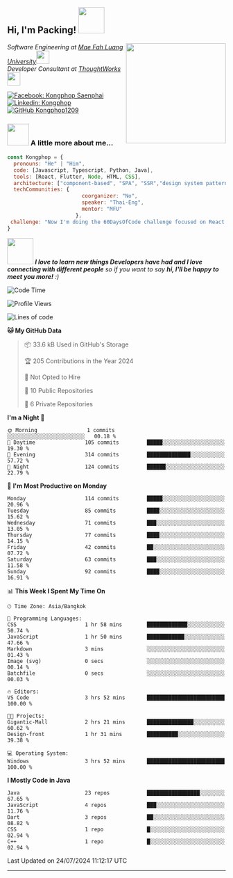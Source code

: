 <h2> Hi, I'm Packing! <img src="https://media.giphy.com/media/mGcNjsfWAjY5AEZNw6/giphy.gif" width="60"></h2>
<img align='right' src="https://media.giphy.com/media/ieyl9zmCjO4b4t6qoY/giphy.gif" width="230">
<p><em>Software Engineering at <a href="http://www.unb.br">Mae Fah Luang University</a><img src="https://media.giphy.com/media/fYSnHlufseco8Fh93Z/giphy.gif" width="30"></br>Developer Consultant at <a href="https://www.thoughtworks.com">ThoughtWorks</a><img src="https://media.giphy.com/media/WUlplcMpOCEmTGBtBW/giphy.gif" width="30"> 
</em></p>

[![Facebook: Kongphop Saenphai](https://img.shields.io/badge/-Kongphop%20Saenphai-1877F2?style=flat-square&logo=facebook&logoColor=white&link=https://www.facebook.com/profile.php?id=100009078336515)](https://www.facebook.com/profile.php?id=100009078336515)
[![Linkedin: Kongphop](https://img.shields.io/badge/-Kongphop-blue?style=flat-square&logo=Linkedin&logoColor=white&link=https://www.linkedin.com/in/kongphop-saenphai-34a557288/)](https://www.linkedin.com/in/kongphop-saenphai-34a557288/)
[![GitHub Kongphop1209](https://img.shields.io/github/followers/Kongphop1209?label=follow&style=social)](https://github.com/kongphop1209)


### <img src="https://media.giphy.com/media/VgCDAzcKvsR6OM0uWg/giphy.gif" width="50"> A little more about me...  

```javascript
const Kongphop = {
  pronouns: "He" | "Him",
  code: [Javascript, Typescript, Python, Java],
  tools: [React, Flutter, Node, HTML, CSS],
  architecture: ["component-based", "SPA", "SSR","design system pattern"],
  techCommunities: {
                        coorganizer: "No",
                        speaker: "Thai-Eng",
                        mentor: "MFU"
                      },
 challenge: "Now I'm doing the 60DaysOfCode challenge focused on React and Mobile App"
}
```

<img src="https://media.giphy.com/media/LnQjpWaON8nhr21vNW/giphy.gif" width="60"> <em><b>I love to learn new things Developers have had and I love connecting with different people</b> so if you want to say <b>hi, I'll be happy to meet you more!</b> :)</em>

<!--START_SECTION:waka-->
![Code Time](http://img.shields.io/badge/Code%20Time-48%20hrs%2019%20mins-blue)

![Profile Views](http://img.shields.io/badge/Profile%20Views-0-blue)

![Lines of code](https://img.shields.io/badge/From%20Hello%20World%20I%27ve%20Written-6.7%20million%20lines%20of%20code-blue)

**🐱 My GitHub Data** 

> 📦 33.6 kB Used in GitHub's Storage 
 > 
> 🏆 205 Contributions in the Year 2024
 > 
> 🚫 Not Opted to Hire
 > 
> 📜 10 Public Repositories 
 > 
> 🔑 6 Private Repositories 
 > 
**I'm a Night 🦉** 

```text
🌞 Morning                1 commits           ░░░░░░░░░░░░░░░░░░░░░░░░░   00.18 % 
🌆 Daytime                105 commits         █████░░░░░░░░░░░░░░░░░░░░   19.30 % 
🌃 Evening                314 commits         ██████████████░░░░░░░░░░░   57.72 % 
🌙 Night                  124 commits         ██████░░░░░░░░░░░░░░░░░░░   22.79 % 
```
📅 **I'm Most Productive on Monday** 

```text
Monday                   114 commits         █████░░░░░░░░░░░░░░░░░░░░   20.96 % 
Tuesday                  85 commits          ████░░░░░░░░░░░░░░░░░░░░░   15.62 % 
Wednesday                71 commits          ███░░░░░░░░░░░░░░░░░░░░░░   13.05 % 
Thursday                 77 commits          ████░░░░░░░░░░░░░░░░░░░░░   14.15 % 
Friday                   42 commits          ██░░░░░░░░░░░░░░░░░░░░░░░   07.72 % 
Saturday                 63 commits          ███░░░░░░░░░░░░░░░░░░░░░░   11.58 % 
Sunday                   92 commits          ████░░░░░░░░░░░░░░░░░░░░░   16.91 % 
```


📊 **This Week I Spent My Time On** 

```text
🕑︎ Time Zone: Asia/Bangkok

💬 Programming Languages: 
CSS                      1 hr 58 mins        █████████████░░░░░░░░░░░░   50.74 % 
JavaScript               1 hr 50 mins        ████████████░░░░░░░░░░░░░   47.66 % 
Markdown                 3 mins              ░░░░░░░░░░░░░░░░░░░░░░░░░   01.43 % 
Image (svg)              0 secs              ░░░░░░░░░░░░░░░░░░░░░░░░░   00.14 % 
Batchfile                0 secs              ░░░░░░░░░░░░░░░░░░░░░░░░░   00.03 % 

🔥 Editors: 
VS Code                  3 hrs 52 mins       █████████████████████████   100.00 % 

🐱‍💻 Projects: 
Gigantic-Mall            2 hrs 21 mins       ███████████████░░░░░░░░░░   60.62 % 
Design-front             1 hr 31 mins        ██████████░░░░░░░░░░░░░░░   39.38 % 

💻 Operating System: 
Windows                  3 hrs 52 mins       █████████████████████████   100.00 % 
```

**I Mostly Code in Java** 

```text
Java                     23 repos            █████████████████░░░░░░░░   67.65 % 
JavaScript               4 repos             ███░░░░░░░░░░░░░░░░░░░░░░   11.76 % 
Dart                     3 repos             ██░░░░░░░░░░░░░░░░░░░░░░░   08.82 % 
CSS                      1 repo              █░░░░░░░░░░░░░░░░░░░░░░░░   02.94 % 
C++                      1 repo              █░░░░░░░░░░░░░░░░░░░░░░░░   02.94 % 
```




 Last Updated on 24/07/2024 11:12:17 UTC
<!--END_SECTION:waka-->


---


